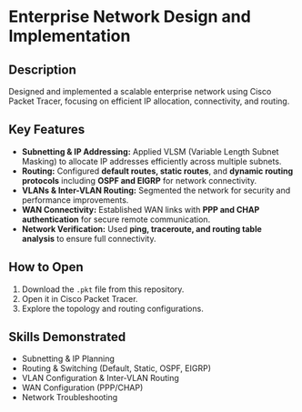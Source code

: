 # Enterprise Network Design and Implementation

## Description
Designed and implemented a scalable enterprise network using Cisco Packet Tracer, focusing on efficient IP allocation, connectivity, and routing.

## Key Features
- **Subnetting & IP Addressing:** Applied VLSM (Variable Length Subnet Masking) to allocate IP addresses efficiently across multiple subnets.
- **Routing:** Configured **default routes, static routes**, and **dynamic routing protocols** including **OSPF and EIGRP** for network connectivity.
- **VLANs & Inter-VLAN Routing:** Segmented the network for security and performance improvements.
- **WAN Connectivity:** Established WAN links with **PPP and CHAP authentication** for secure remote communication.
- **Network Verification:** Used **ping, traceroute, and routing table analysis** to ensure full connectivity.

## How to Open
1. Download the `.pkt` file from this repository.
2. Open it in Cisco Packet Tracer.
3. Explore the topology and routing configurations.

## Skills Demonstrated
- Subnetting & IP Planning
- Routing & Switching (Default, Static, OSPF, EIGRP)
- VLAN Configuration & Inter-VLAN Routing
- WAN Configuration (PPP/CHAP)
- Network Troubleshooting
